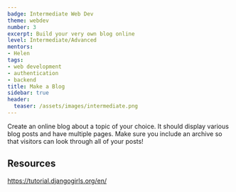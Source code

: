 ```yaml
---
badge: Intermediate Web Dev
theme: webdev
number: 3
excerpt: Build your very own blog online
level: Intermediate/Advanced
mentors:
- Helen
tags:
- web development
- authentication
- backend
title: Make a Blog
sidebar: true
header:
  teaser: /assets/images/intermediate.png
---
```

Create an online blog about a topic of your choice. It should display various blog posts and have multiple pages. Make sure you include an archive so that visitors can look through all of your posts!

 

## Resources
<a href="https://tutorial.djangogirls.org/en/" rel="noopener">https://tutorial.djangogirls.org/en/</a>


